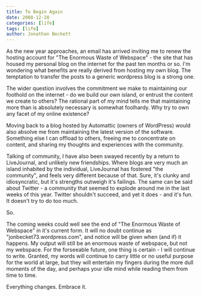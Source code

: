 ```yaml
---
title: To Begin Again
date: 2008-12-28
categories: [life]
tags: [life]
author: Jonathan Beckett
---
```


As the new year approaches, an email has arrived inviting me to renew the hosting account for "The Enormous Waste of Webspace" - the site that has housed my personal blog on the internet for the past ten months or so. I'm wondering what benefits are really derived from hosting my own blog. The temptation to transfer the posts to a generic wordpress blog is a strong one.

The wider question involves the commitment we make to maintaining our foothold on the internet - do we build our own island, or entrust the content we create to others? The rational part of my mind tells me that maintaining more than is absolutely necessary is somewhat foolhardy. Why try to own any facet of my online existence?

Moving back to a blog hosted by Automattic (owners of WordPress) would also absolve me from maintaining the latest version of the software. Something else I can offload to others, freeing me to concentrate on content, and sharing my thoughts and experiences with the community.

Talking of community, I have also been swayed recently by a return to LiveJournal, and unlikely new friendships. Where blogs are very much an island inhabited by the individual, LiveJournal has fostered "the community", and feels very different because of that. Sure, it's clunky and idiosyncratic, but it's strengths outweigh it's failings. The same can be said about Twitter - a community that seemed to explode around me in the last weeks of this year. Twitter shouldn't succeed, and yet it does - and it's fun. It doesn't try to do too much.

So.

The coming weeks could well see the end of "The Enormous Waste of Webspace" in it's current form. It will no doubt continue as "jonbecket73.wordpress.com", and notice will be given when (and if) it happens. My output will still be an enormous waste of webspace, but not my webspace. For the forseeable future, one thing is certain - I will continue to write. Granted, my words will continue to carry little or no useful purpose for the world at large, but they will entertain my fingers during the more dull moments of the day, and perhaps your idle mind while reading them from time to time.

Everything changes. Embrace it.